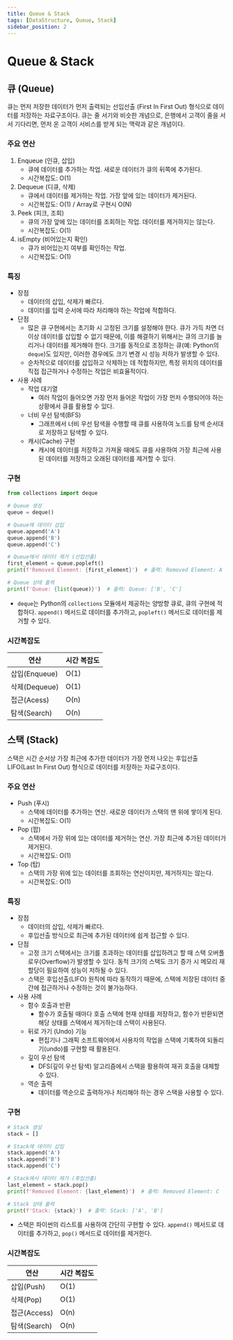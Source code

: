 ```yaml
---
title: Queue & Stack
tags: [DataStructure, Queue, Stack]
sidebar_position: 2
---
```


# Queue & Stack

## 큐 (Queue)

큐는 먼저 저장한 데이터가 먼저 출력되는 선입선출 (First In First Out) 형식으로 데이터를 저장하는 자료구조이다. 큐는 줄 서기와 비슷한 개념으로, 은행에서 고객이 줄을 서서 기다리면, 먼저 온 고객이 서비스를 받게 되는 맥락과 같은 개념이다.

### 주요 연산

1. Enqueue (인큐, 삽입)
   - 큐에 데이터를 추가하는 작업. 새로운 데이터가 큐의 뒤쪽에 추가된다.
   - 시간복잡도: O(1)
2. Dequeue (디큐, 삭제)
   - 큐에서 데이터를 제거하는 작업. 가장 앞에 있는 데이터가 제거된다.
   - 시간복잡도: O(1) / Array로 구현시 O(N)
3. Peek (피크, 조회)
   - 큐의 가장 앞에 있는 데이터를 조회하는 작업. 데이터를 제거하지는 않는다.
   - 시간복잡도: O(1)
4. isEmpty (비어있는지 확인)
   - 큐가 비어있는지 여부를 확인하는 작업.
   - 시간복잡도: O(1)

### 특징

- 장점
  - 데이터의 삽입, 삭제가 빠르다.
  - 데이터를 입력 순서에 따라 처리해야 하는 작업에 적합하다.
- 단점
  - 많은 큐 구현에서는 초기화 시 고정된 크기를 설정해야 한다. 큐가 가득 차면 더 이상 데이터를 삽입할 수 없기 때문에, 이를 해결하기 위해서는 큐의 크기를 늘리거나 데이터를 제거해야 한다. 크기를 동적으로 조정하는 큐(예: Python의 `deque`)도 있지만, 이러한 경우에도 크기 변경 시 성능 저하가 발생할 수 있다.
  - 순차적으로 데이터를 삽입하고 삭제하는 데 적합하지만, 특정 위치의 데이터를 직접 접근하거나 수정하는 작업은 비효율적이다.
- 사용 사례
  - 작업 대기열
    - 여러 작업이 들어오면 가장 먼저 들어온 작업이 가장 먼저 수행되어야 하는 상황에서 큐를 활용할 수 있다.
  - 너비 우선 탐색(BFS)
    - 그래프에서 너비 우선 탐색을 수행할 때 큐를 사용하여 노드를 탐색 순서대로 저장하고 탐색할 수 있다.
  - 캐시(Cache) 구현
    - 캐시에 데이터를 저장하고 가져올 때에도 큐를 사용하여 가장 최근에 사용된 데이터를 저장하고 오래된 데이터를 제거할 수 있다.

### 구현

```python
from collections import deque

# Queue 생성
queue = deque()

# Queue에 데이터 삽입
queue.append('A')
queue.append('B')
queue.append('C')

# Queue에서 데이터 제거 (선입선출)
first_element = queue.popleft()
print(f'Removed Element: {first_element}')  # 출력: Removed Element: A

# Queue 상태 출력
print(f'Queue: {list(queue)}')  # 출력: Queue: ['B', 'C']
```

- `deque`는 Python의 `collections` 모듈에서 제공하는 양방향 큐로, 큐의 구현에 적합하다. `append()` 메서드로 데이터를 추가하고, `popleft()` 메서드로 데이터를 제거할 수 있다.

### 시간복잡도

| 연산          | 시간 복잡도 |
| ------------- | ----------- |
| 삽입(Enqueue) | O(1)        |
| 삭제(Dequeue) | O(1)        |
| 접근(Acess)   | O(n)        |
| 탐색(Search)  | O(n)        |

## 스택 (Stack)

스택은 시간 순서상 가장 최근에 추가한 데이터가 가장 먼저 나오는 후입선출 LIFO(Last In First Out) 형식으로 데이터를 저장하는 자료구조이다.

### 주요 연산

- Push (푸시)
  - 스택에 데이터를 추가하는 연산. 새로운 데이터가 스택의 맨 위에 쌓이게 된다.
  - 시간복잡도: O(1)
- Pop (팝)
  - 스택에서 가장 위에 있는 데이터를 제거하는 연산. 가장 최근에 추가된 데이터가 제거된다.
  - 시간복잡도: O(1)
- Top (탑)
  - 스택의 가장 위에 있는 데이터를 조회하는 연산이지만, 제거하지는 않는다.
  - 시간복잡도: O(1)

### 특징

- 장점
  - 데이터의 삽입, 삭제가 빠르다.
  - 후입선출 방식으로 최근에 추가된 데이터에 쉽게 접근할 수 있다.
- 단점
  - 고정 크기 스택에서는 크기를 초과하는 데이터를 삽입하려고 할 때 스택 오버플로우(Overflow)가 발생할 수 있다. 동적 크기의 스택도 크기 증가 시 메모리 재할당이 필요하여 성능이 저하될 수 있다.
  - 스택은 후입선출(LIFO) 원칙에 따라 동작하기 때문에, 스택에 저장된 데이터 중간에 접근하거나 수정하는 것이 불가능하다.
- 사용 사례
  - 함수 호출과 반환
    - 함수가 호출될 때마다 호출 스택에 현재 상태를 저장하고, 함수가 반환되면 해당 상태를 스택에서 제거하는데 스택이 사용된다.
  - 뒤로 가기 (Undo) 기능
    - 편집기나 그래픽 소프트웨어에서 사용자의 작업을 스택에 기록하여 되돌리기(undo)를 구현할 때 활용된다.
  - 깊이 우선 탐색
    - DFS(깊이 우선 탐색) 알고리즘에서 스택을 활용하여 재귀 호출을 대체할 수 있다.
  - 역순 출력
    - 데이터를 역순으로 출력하거나 처리해야 하는 경우 스택을 사용할 수 있다.

### 구현

```python
# Stack 생성
stack = []

# Stack에 데이터 삽입
stack.append('A')
stack.append('B')
stack.append('C')

# Stack에서 데이터 제거 (후입선출)
last_element = stack.pop()
print(f'Removed Element: {last_element}')  # 출력: Removed Element: C

# Stack 상태 출력
print(f'Stack: {stack}')  # 출력: Stack: ['A', 'B']
```

- 스택은 파이썬의 리스트를 사용하여 간단히 구현할 수 있다. `append()` 메서드로 데이터를 추가하고, `pop()` 메서드로 데이터를 제거한다.

### 시간복잡도

| 연산         | 시간 복잡도 |
| ------------ | ----------- |
| 삽입(Push)   | O(1)        |
| 삭제(Pop)    | O(1)        |
| 접근(Access) | O(n)        |
| 탐색(Search) | O(n)        |
